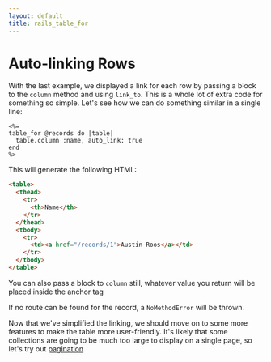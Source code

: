 ```yaml
---
layout: default
title: rails_table_for
---
```


# Auto-linking Rows

With the last example, we displayed a link for each row by passing a block to the `column` method
and using `link_to`.  This is a whole lot of extra code for something so simple.  Let's see how we
can do something similar in a single line:

```
<%=
table_for @records do |table|
  table.column :name, auto_link: true
end
%>
```

This will generate the following HTML:

```html
<table>
  <thead>
    <tr>
      <th>Name</th>
    </tr>
  </thead>
  <tbody>
    <tr>
      <td><a href="/records/1">Austin Roos</a></td>
    </tr>
  </tbody>
</table>
```

You can also pass a block to `column` still, whatever value you return will be placed inside
the anchor tag

If no route can be found for the record, a `NoMethodError`  will be thrown.

Now that we've simplified the linking, we should move on to some more features to make the table
more user-friendly.  It's likely that some collections are going to be much too large to display
on a single page, so let's try out [pagination](./pagination)
